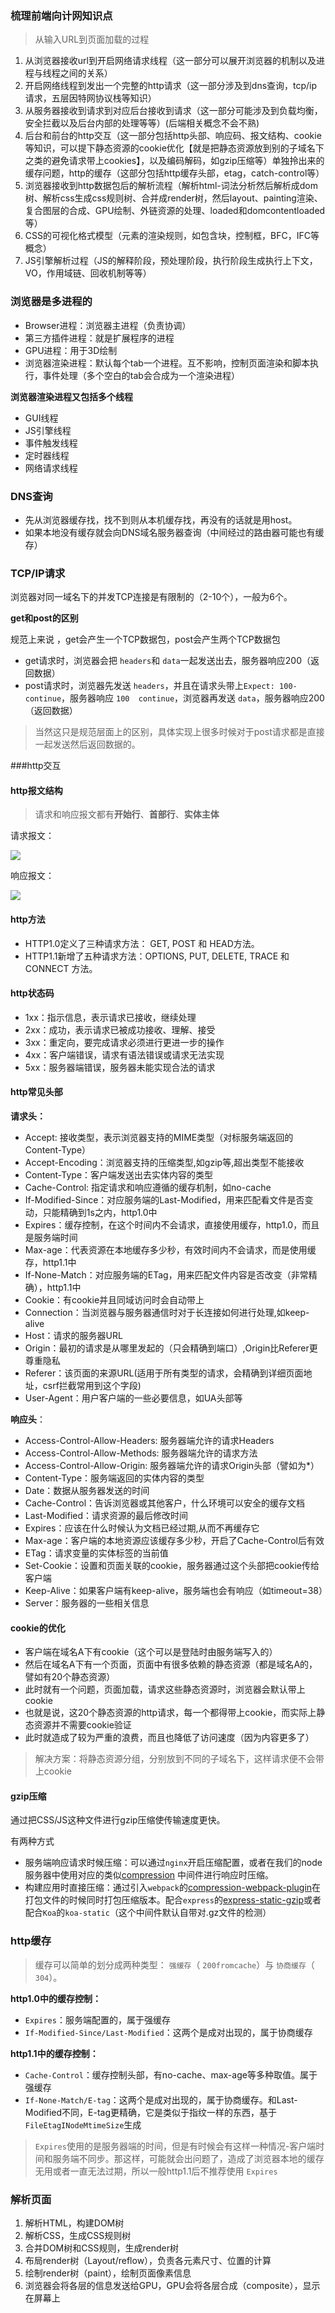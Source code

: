### 梳理前端向计网知识点

> 从输入URL到页面加载的过程

1. 从浏览器接收url到开启网络请求线程（这一部分可以展开浏览器的机制以及进程与线程之间的关系）
2. 开启网络线程到发出一个完整的http请求（这一部分涉及到dns查询，tcp/ip请求，五层因特网协议栈等知识）
3. 从服务器接收到请求到对应后台接收到请求（这一部分可能涉及到负载均衡，安全拦截以及后台内部的处理等等）(后端相关概念不会不熟)
4. 后台和前台的http交互（这一部分包括http头部、响应码、报文结构、cookie等知识，可以提下静态资源的cookie优化【就是把静态资源放到别的子域名下之类的避免请求带上cookies】，以及编码解码，如gzip压缩等）单独拎出来的缓存问题，http的缓存（这部分包括http缓存头部，etag，catch-control等）
6. 浏览器接收到http数据包后的解析流程（解析html-词法分析然后解析成dom树、解析css生成css规则树、合并成render树，然后layout、painting渲染、复合图层的合成、GPU绘制、外链资源的处理、loaded和domcontentloaded等）
7. CSS的可视化格式模型（元素的渲染规则，如包含块，控制框，BFC，IFC等概念）
8. JS引擎解析过程（JS的解释阶段，预处理阶段，执行阶段生成执行上下文，VO，作用域链、回收机制等等）



### 浏览器是多进程的

- Browser进程：浏览器主进程（负责协调）
- 第三方插件进程：就是扩展程序的进程
- GPU进程：用于3D绘制
- 浏览器渲染进程：默认每个tab一个进程。互不影响，控制页面渲染和脚本执行，事件处理（多个空白的tab会合成为一个渲染进程）



**浏览器渲染进程又包括多个线程**

- GUI线程
- JS引擎线程
- 事件触发线程
- 定时器线程
- 网络请求线程



### DNS查询

- 先从浏览器缓存找，找不到则从本机缓存找，再没有的话就是用host。
- 如果本地没有缓存就会向DNS域名服务器查询（中间经过的路由器可能也有缓存）



### TCP/IP请求

浏览器对同一域名下的并发TCP连接是有限制的（2-10个），一般为6个。



**get和post的区别**

规范上来说 ，get会产生一个TCP数据包，post会产生两个TCP数据包

- get请求时，浏览器会把 `headers`和 `data`一起发送出去，服务器响应200（返回数据）
- post请求时，浏览器先发送 `headers`，并且在请求头带上`Expect: 100-continue`，服务器响应 `100  continue`，浏览器再发送 `data`，服务器响应200（返回数据）

> 当然这只是规范层面上的区别，具体实现上很多时候对于post请求都是直接一起发送然后返回数据的。



###http交互

#### http报文结构

>  请求和响应报文都有**开始行**、**首部行**、**实体主体**

请求报文：

![](.\img\20170417103005064.jpg)



响应报文：

![](.\img\20170417102928111.jpg)

#### http方法

- HTTP1.0定义了三种请求方法： GET, POST 和 HEAD方法。
- HTTP1.1新增了五种请求方法：OPTIONS, PUT, DELETE, TRACE 和 CONNECT 方法。



#### http状态码

- 1xx：指示信息，表示请求已接收，继续处理
- 2xx：成功，表示请求已被成功接收、理解、接受
- 3xx：重定向，要完成请求必须进行更进一步的操作
- 4xx：客户端错误，请求有语法错误或请求无法实现
- 5xx：服务器端错误，服务器未能实现合法的请求



#### http常见头部

**请求头：**

- Accept: 接收类型，表示浏览器支持的MIME类型（对标服务端返回的Content-Type）
- Accept-Encoding：浏览器支持的压缩类型,如gzip等,超出类型不能接收
- Content-Type：客户端发送出去实体内容的类型
- Cache-Control: 指定请求和响应遵循的缓存机制，如no-cache
- If-Modified-Since：对应服务端的Last-Modified，用来匹配看文件是否变动，只能精确到1s之内，http1.0中
- Expires：缓存控制，在这个时间内不会请求，直接使用缓存，http1.0，而且是服务端时间
- Max-age：代表资源在本地缓存多少秒，有效时间内不会请求，而是使用缓存，http1.1中
- If-None-Match：对应服务端的ETag，用来匹配文件内容是否改变（非常精确），http1.1中
- Cookie：有cookie并且同域访问时会自动带上
- Connection：当浏览器与服务器通信时对于长连接如何进行处理,如keep-alive
- Host：请求的服务器URL
- Origin：最初的请求是从哪里发起的（只会精确到端口）,Origin比Referer更尊重隐私
- Referer：该页面的来源URL(适用于所有类型的请求，会精确到详细页面地址，csrf拦截常用到这个字段)
- User-Agent：用户客户端的一些必要信息，如UA头部等



**响应头**：

- Access-Control-Allow-Headers: 服务器端允许的请求Headers
- Access-Control-Allow-Methods: 服务器端允许的请求方法
- Access-Control-Allow-Origin: 服务器端允许的请求Origin头部（譬如为*）
- Content-Type：服务端返回的实体内容的类型
- Date：数据从服务器发送的时间
- Cache-Control：告诉浏览器或其他客户，什么环境可以安全的缓存文档
- Last-Modified：请求资源的最后修改时间
- Expires：应该在什么时候认为文档已经过期,从而不再缓存它
- Max-age：客户端的本地资源应该缓存多少秒，开启了Cache-Control后有效
- ETag：请求变量的实体标签的当前值
- Set-Cookie：设置和页面关联的cookie，服务器通过这个头部把cookie传给客户端
- Keep-Alive：如果客户端有keep-alive，服务端也会有响应（如timeout=38）
- Server：服务器的一些相关信息



#### cookie的优化

- 客户端在域名A下有cookie（这个可以是登陆时由服务端写入的）
- 然后在域名A下有一个页面，页面中有很多依赖的静态资源（都是域名A的，譬如有20个静态资源）
- 此时就有一个问题，页面加载，请求这些静态资源时，浏览器会默认带上cookie
- 也就是说，这20个静态资源的http请求，每一个都得带上cookie，而实际上静态资源并不需要cookie验证
- 此时就造成了较为严重的浪费，而且也降低了访问速度（因为内容更多了）

> 解决方案：将静态资源分组，分别放到不同的子域名下，这样请求便不会带上cookie



#### gzip压缩

通过把CSS/JS这种文件进行gzip压缩使传输速度更快。

有两种方式

- 服务端响应请求时候压缩：可以通过`nginx`开启压缩配置，或者在我们的node服务器中使用对应的类似[compression](https://github.com/expressjs/compression) 中间件进行响应时压缩。
- 构建应用时直接压缩：通过引入`webpack`的[compression-webpack-plugin](https://github.com/webpack-contrib/compression-webpack-plugin)在打包文件的时候同时打包压缩版本。配合`express`的[express-static-gzip](https://github.com/tkoenig89/express-static-gzip)或者配合`Koa`的`koa-static`（这个中间件默认自带对.gz文件的检测）



### http缓存

> 缓存可以简单的划分成两种类型： `强缓存`（ `200fromcache`）与 `协商缓存`（ `304`）。

**http1.0中的缓存控制：**

- `Expires`：服务端配置的，属于强缓存
- `If-Modified-Since/Last-Modified`：这两个是成对出现的，属于协商缓存

**http1.1中的缓存控制：**

- `Cache-Control`：缓存控制头部，有no-cache、max-age等多种取值。属于强缓存
- `If-None-Match/E-tag`：这两个是成对出现的，属于协商缓存。和Last-Modified不同，E-tag更精确，它是类似于指纹一样的东西，基于 `FileEtagINodeMtimeSize`生成

> `Expires`使用的是服务器端的时间，但是有时候会有这样一种情况-客户端时间和服务端不同步。那这样，可能就会出问题了，造成了浏览器本地的缓存无用或者一直无法过期，所以一般http1.1后不推荐使用 `Expires`



### 解析页面

1. 解析HTML，构建DOM树
2. 解析CSS，生成CSS规则树
3. 合并DOM树和CSS规则，生成render树
4. 布局render树（Layout/reflow），负责各元素尺寸、位置的计算
5. 绘制render树（paint），绘制页面像素信息
6. 浏览器会将各层的信息发送给GPU，GPU会将各层合成（composite），显示在屏幕上